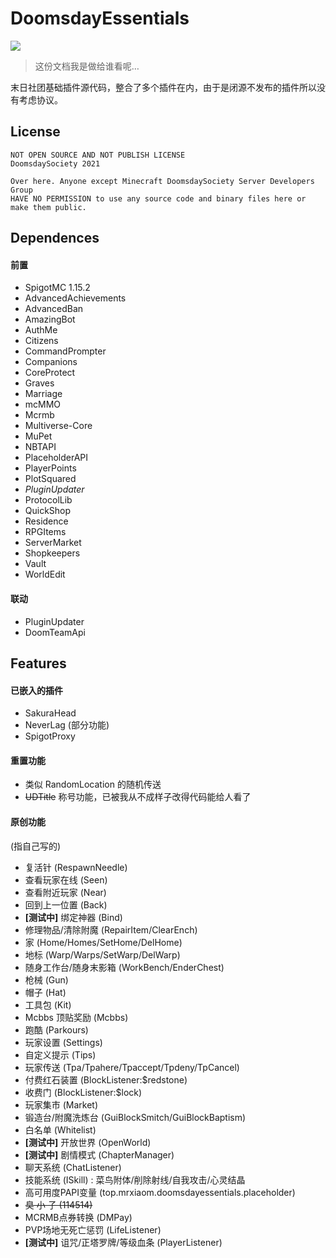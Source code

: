 # DoomsdayEssentials

 [![](https://img.shields.io/badge/Minecraft-1.15-blue)]()

> 这份文档我是做给谁看呢…

末日社团基础插件源代码，整合了多个插件在内，由于是闭源不发布的插件所以没有考虑协议。

## License
```
NOT OPEN SOURCE AND NOT PUBLISH LICENSE
DoomsdaySociety 2021

Over here. Anyone except Minecraft DoomsdaySociety Server Developers Group 
HAVE NO PERMISSION to use any source code and binary files here or make them public.
```

## Dependences

#### 前置

* SpigotMC 1.15.2
* AdvancedAchievements
* AdvancedBan
* AmazingBot
* AuthMe
* Citizens
* CommandPrompter
* Companions
* CoreProtect
* Graves
* Marriage
* mcMMO
* Mcrmb
* Multiverse-Core
* MuPet
* NBTAPI
* PlaceholderAPI
* PlayerPoints
* PlotSquared
* _PluginUpdater_
* ProtocolLib
* QuickShop
* Residence
* RPGItems
* ServerMarket
* Shopkeepers
* Vault
* WorldEdit

#### 联动

* PluginUpdater
* DoomTeamApi

## Features
#### 已嵌入的插件

* SakuraHead
* NeverLag (部分功能)
* SpigotProxy

#### 重置功能

* 类似 RandomLocation 的随机传送
* ~~UDTitle~~ 称号功能，已被我从不成样子改得代码能给人看了

#### 原创功能

(指自己写的)

* 复活针 (RespawnNeedle)
* 查看玩家在线 (Seen)
* 查看附近玩家 (Near)
* 回到上一位置 (Back)
* **[测试中]** 绑定神器 (Bind)
* 修理物品/清除附魔 (RepairItem/ClearEnch)
* 家 (Home/Homes/SetHome/DelHome)
* 地标 (Warp/Warps/SetWarp/DelWarp)
* 随身工作台/随身末影箱 (WorkBench/EnderChest)
* 枪械 (Gun)
* 帽子 (Hat)
* 工具包 (Kit)
* Mcbbs 顶贴奖励 (Mcbbs)
* 跑酷 (Parkours)
* 玩家设置 (Settings)
* 自定义提示 (Tips)
* 玩家传送 (Tpa/Tpahere/Tpaccept/Tpdeny/TpCancel)
* 付费红石装置 (BlockListener:$redstone)
* 收费门 (BlockListener:$lock)
* 玩家集市 (Market)
* 锻造台/附魔洗炼台 (GuiBlockSmitch/GuiBlockBaptism)
* 白名单 (Whitelist)
* **[测试中]** 开放世界 (OpenWorld)
* **[测试中]** 剧情模式 (ChapterManager)
* 聊天系统 (ChatListener)
* 技能系统 (ISkill) : 菜鸟附体/削除射线/自我攻击/心灵结晶
* 高可用度PAPI变量 (top.mrxiaom.doomsdayessentials.placeholder)
* ~~臭 小 子 (114514)~~
* MCRMB点券转换 (DMPay)
* PVP场地无死亡惩罚 (LifeListener)
* **[测试中]** 诅咒/正塔罗牌/等级血条 (PlayerListener)

